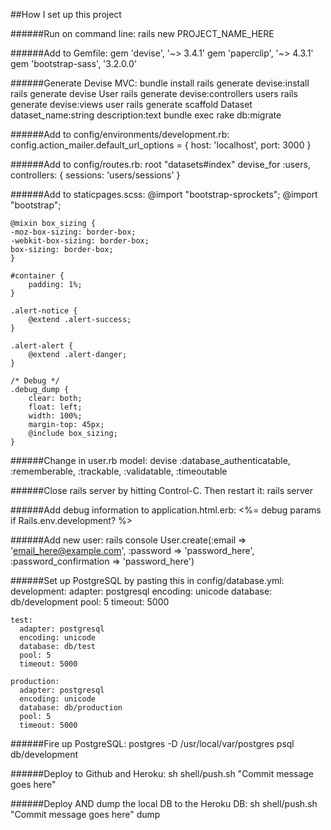 ##How I set up this project

######Run on command line:
	rails new PROJECT_NAME_HERE

######Add to Gemfile:
	gem 'devise', '~> 3.4.1'
	gem 'paperclip', '~> 4.3.1'
	gem 'bootstrap-sass', '3.2.0.0'

######Generate Devise MVC:
	bundle install
	rails generate devise:install
	rails generate devise User
	rails generate devise:controllers users
	rails generate devise:views user
	rails generate scaffold Dataset dataset_name:string description:text
	bundle exec rake db:migrate

######Add to config/environments/development.rb:
	config.action_mailer.default_url_options = { host: 'localhost', port: 3000 }

######Add to config/routes.rb:
	root "datasets#index"
  devise_for :users, controllers: { sessions: 'users/sessions' }

######Add to staticpages.scss:
	@import "bootstrap-sprockets";
	@import "bootstrap";

	@mixin box_sizing {
  	-moz-box-sizing: border-box;
  	-webkit-box-sizing: border-box;
  	box-sizing: border-box;
	}

	#container {
		padding: 1%;
	}

	.alert-notice {
		@extend .alert-success;
	}

	.alert-alert {
		@extend .alert-danger;
	}

	/* Debug */
	.debug_dump {
		clear: both;
		float: left;
		width: 100%;
		margin-top: 45px;
		@include box_sizing;
	}

######Change in user.rb model:
	devise :database_authenticatable, :rememberable, :trackable, :validatable, :timeoutable

######Close rails server by hitting Control-C. Then restart it:
	rails server

######Add debug information to application.html.erb:
	<%= debug params if Rails.env.development? %>
	<!-- <%= debug request if Rails.env.development? %> -->

######Add new user:
	rails console
	User.create(:email => 'email_here@example.com', :password => 'password_here', :password_confirmation => 'password_here')

######Set up PostgreSQL by pasting this in config/database.yml:
	development:
	  adapter: postgresql
	  encoding: unicode
	  database: db/development
	  pool: 5
	  timeout: 5000

	test:
	  adapter: postgresql
	  encoding: unicode
	  database: db/test
	  pool: 5
	  timeout: 5000

	production:
	  adapter: postgresql
	  encoding: unicode
	  database: db/production
	  pool: 5
	  timeout: 5000

######Fire up PostgreSQL:
	postgres -D /usr/local/var/postgres
	psql db/development

######Deploy to Github and Heroku:
	sh shell/push.sh "Commit message goes here"

######Deploy AND dump the local DB to the Heroku DB:
	sh shell/push.sh "Commit message goes here" dump